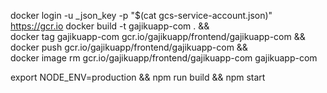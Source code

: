 <!-- Create Docker -->
docker login -u _json_key -p "$(cat gcs-service-account.json)" https://gcr.io
docker build -t  gajikuapp-com . && \
docker tag gajikuapp-com gcr.io/gajikuapp/frontend/gajikuapp-com && \
docker push gcr.io/gajikuapp/frontend/gajikuapp-com && \
docker image rm gcr.io/gajikuapp/frontend/gajikuapp-com gajikuapp-com

<!-- Build production in local -->
export NODE_ENV=production && npm run build && npm start
